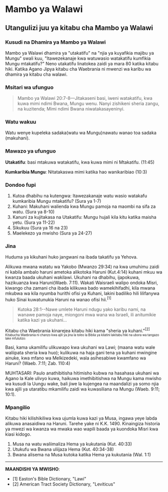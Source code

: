 # Mambo ya Walawi

## Utangulizi juu ya kitabu cha Mambo ya Walawi

### Kusudi na Dhamira ya Mambo ya Walawi

Mambo ya Walawi dhamira ya "utakatifu" na "njia ya kuyafikia majibu ya Mungu" swali kuu, "Itawezekanaje kwa watuwasio watakatifu kumfikia Mungu mtakatifu?" Neno utakatifu linatokea zaidi ya mara 80 katika kitabu hiki. Katika Agano Jipya kitabu cha Waebrania ni mwenzi wa karibu wa dhamira ya kitabu cha walawi.

### Msitari wa ufunguo

> Mambo ya Walawi 20:7-8—Jitakaseni basi, iweni watakatifu, kwa kuwa mimi ndimi Bwana, Mungu wenu. Nanyi zishikeni sheria zangu, na kuzitenda; Mimi ndimi Bwana niwatakasayeninyi.

### Watu wakuu

Watu wenye kupeleka sadaka(watu wa Mungu)nawatu wanao toa sadaka (makuhani).

### Mawazo ya ufunguo

**Utakatifu**: basi mtakuwa watakatifu, kwa kuwa mimi ni Mtakatifu. (11:45)

**Kumkaribia Mungu**: Nitatakaswa mimi katika hao wanikaribiao (10:3)

### Dondoo fupi

1. Kutoa dhabihu na kutengwa: Itawezakanaje watu wasio watakafu kumkaribia Mungu mtakatifu? (Sura ya 1-7)
2. Kuhani: Makuhani walienda kwa Mungu pamoja na maombi na sifa za watu. (Sura ya 8-10)
3. Kanuni za kujitakasa na Utakatifu: Mungu hujali kila kitu katika maisha yetu. (Sura ya 11-22)
4. Sikukuu (Sura ya 16 na 23)
5. Maelekezo ya mwisho (Sura ya 24-27)

### Jina

Huduma ya kikuhani huko jangwani na ibada takatifu ya Yehova.

Alikuwa mwana watatu wa Yakobo (Mwanzo 29:34) na kwa umuhimu zaidi ni kabila ambalo haruni ametoka alikotoka Haruni (Kut.4:14) kuhani mkuu wa kwanza baada ukuhani wakilawi. Ukuhani na dhabihu, ijapokuwa, hazikuanza kwa Haruni(Waeb. 7:11). Wakati Waisraeli walipo ondoka Misri, kiwango cha zamani cha ibada kilikuwa bado wamekihifadhi, kila mwana mkubwa wa kila nyumba hurithi ofisi ya Kuhani, lakini badiliko hili lilifanywa huko Sinai kuwatunukia Haruni na wanao ofisi hii.<sup>[1]</sup>

> Kutoka 28:1--Nawe umlete Haruni ndugu yako karibu nami, na wanawe pamoja naye, miongoni mwa wana wa Israeli, ili anitumikie katika kazi ya ukuhani...

Kitabu cha Waebrania kinarejea kitabu hiki kama "sheria ya kuhani."<sup>[2]<sup> Kitabucha Waebrania ni chanzo kwa ajili ya jina la toleo la Biblia ya kilatini lakitabu hiki na ubora wa tangazo lake mfululizo:

Basi, kama ukamilifu ulikuwapo kwa ukuhani wa Lawi; (maana watu wale waliipata sheria kwa huo); kulikuwa na haja gani tena ya kuhani mwingine ainuke, kwa mfano wa Melkizedeki, wala asihesabiwe kwamfano wa Haruni? (Waeb. 7:11; Zab. 110:4)

MUHTASARI: Paulo anathibitisha hitimisho kubwa na hasahasa ukuhani wa Agano la Kale ulivyo kuwa, haikuwa imethibitishwa na Mungu kama mwisho wa kusudi la Uungu wake, bali jiwe la kujengea na maandalizi ya somo njia kwa ajili ya utaratibu mkamilifu zaidi wa kuwasiliana na Mungu (Waeb. 9:11; 10:1).

### Mpangilio

Kitabu hiki kilishikiliwa kwa ujumla kuwa kazi ya Musa, ingawa yeye labda alikuwa anasaidiwa na Haruni. Tarehe yake ni K.K. 1490. Kinaingiza historia ya mwezi wa kwanza wa mwaka wao wapili baada ya kuondoka Misri kwa kiasi kidogo.

1. Musa na watu waliimaliza Hema ya kukutania (Kut. 40:33)
2. Utukufu wa Bwana uliijaza Hema (Kut. 40:34-38)
3. Bwana alisema na Musa kutoka katika Hema ya kukutania (Wal. 1:1)

---

**MAANDISHI YA MWISHO**:

- [1] Easton's Bible Dictionary, "Lawi"
- [2] American Tract Society Dictionary, "Leviticus"
